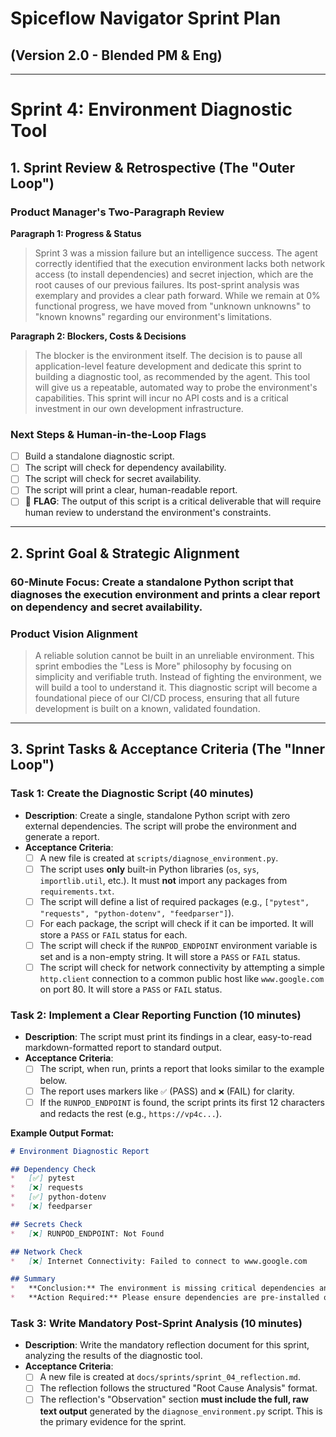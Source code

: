 # Spiceflow Navigator Sprint Plan 
## (Version 2.0 - Blended PM & Eng)

---

# Sprint 4: Environment Diagnostic Tool

## 1. Sprint Review & Retrospective (The "Outer Loop")

### Product Manager's Two-Paragraph Review

**Paragraph 1: Progress & Status**
> Sprint 3 was a mission failure but an intelligence success. The agent correctly identified that the execution environment lacks both network access (to install dependencies) and secret injection, which are the root causes of our previous failures. Its post-sprint analysis was exemplary and provides a clear path forward. While we remain at 0% functional progress, we have moved from "unknown unknowns" to "known knowns" regarding our environment's limitations.

**Paragraph 2: Blockers, Costs & Decisions**
> The blocker is the environment itself. The decision is to pause all application-level feature development and dedicate this sprint to building a diagnostic tool, as recommended by the agent. This tool will give us a repeatable, automated way to probe the environment's capabilities. This sprint will incur no API costs and is a critical investment in our own development infrastructure.

### Next Steps & Human-in-the-Loop Flags
*   [ ] Build a standalone diagnostic script.
*   [ ] The script will check for dependency availability.
*   [ ] The script will check for secret availability.
*   [ ] The script will print a clear, human-readable report.
*   [ ] 🚩 **FLAG**: The output of this script is a critical deliverable that will require human review to understand the environment's constraints.

---

## 2. Sprint Goal & Strategic Alignment

### 60-Minute Focus: Create a standalone Python script that diagnoses the execution environment and prints a clear report on dependency and secret availability.

### Product Vision Alignment
> A reliable solution cannot be built in an unreliable environment. This sprint embodies the "Less is More" philosophy by focusing on simplicity and verifiable truth. Instead of fighting the environment, we will build a tool to understand it. This diagnostic script will become a foundational piece of our CI/CD process, ensuring that all future development is built on a known, validated foundation.

---

## 3. Sprint Tasks & Acceptance Criteria (The "Inner Loop")

### Task 1: Create the Diagnostic Script (40 minutes)
*   **Description**: Create a single, standalone Python script with zero external dependencies. The script will probe the environment and generate a report.
*   **Acceptance Criteria**:
    *   [ ] A new file is created at `scripts/diagnose_environment.py`.
    *   [ ] The script uses **only** built-in Python libraries (`os`, `sys`, `importlib.util`, etc.). It must **not** import any packages from `requirements.txt`.
    *   [ ] The script will define a list of required packages (e.g., `["pytest", "requests", "python-dotenv", "feedparser"]`).
    *   [ ] For each package, the script will check if it can be imported. It will store a `PASS` or `FAIL` status for each.
    *   [ ] The script will check if the `RUNPOD_ENDPOINT` environment variable is set and is a non-empty string. It will store a `PASS` or `FAIL` status.
    *   [ ] The script will check for network connectivity by attempting a simple `http.client` connection to a common public host like `www.google.com` on port 80. It will store a `PASS` or `FAIL` status.

### Task 2: Implement a Clear Reporting Function (10 minutes)
*   **Description**: The script must print its findings in a clear, easy-to-read markdown-formatted report to standard output.
*   **Acceptance Criteria**:
    *   [ ] The script, when run, prints a report that looks similar to the example below.
    *   [ ] The report uses markers like `✅` (PASS) and `❌` (FAIL) for clarity.
    *   [ ] If the `RUNPOD_ENDPOINT` is found, the script prints its first 12 characters and redacts the rest (e.g., `https://vp4c...`).

**Example Output Format:**
```markdown
# Environment Diagnostic Report

## Dependency Check
*   [✅] pytest
*   [❌] requests
*   [✅] python-dotenv
*   [❌] feedparser

## Secrets Check
*   [❌] RUNPOD_ENDPOINT: Not Found

## Network Check
*   [❌] Internet Connectivity: Failed to connect to www.google.com

## Summary
*   **Conclusion:** The environment is missing critical dependencies and network access.
*   **Action Required:** Please ensure dependencies are pre-installed or that network access is enabled. `RUNPOD_ENDPOINT` must be injected as a secret.
```

### Task 3: Write Mandatory Post-Sprint Analysis (10 minutes)
*   **Description**: Write the mandatory reflection document for this sprint, analyzing the results of the diagnostic tool.
*   **Acceptance Criteria**:
    *   [ ] A new file is created at `docs/sprints/sprint_04_reflection.md`.
    *   [ ] The reflection follows the structured "Root Cause Analysis" format.
    *   [ ] The reflection's "Observation" section **must include the full, raw text output** generated by the `diagnose_environment.py` script. This is the primary evidence for the sprint. 